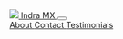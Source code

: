 <nav class="navbar navbar-expand-sm navbar-light fixed-top bg-light">
  <a class="navbar-brand" href="#">
    <img src="{{site.baseurl}}/assets/img/logo-homelife.gif">
    Indra MX
  </a>
  <button class="navbar-toggler" type="button" data-toggle="collapse" data-target="#navbarNavAltMarkup" aria-controls="navbarNavAltMarkup" aria-expanded="false" aria-label="Toggle navigation">
   <span class="navbar-toggler-icon"></span>
  </button>
  <div class="collapse navbar-collapse" id="navbarNavAltMarkup">
    <div class="navbar-nav ml-auto text-center text-md-left">
      <a class="nav-item nav-link active" href="#about">
        About
        <!-- <span class="sr-only">(current)</span> -->
      </a>
      <a class="nav-item nav-link" href="#footer">
        Contact
      </a>
      <a class="nav-item nav-link" href="#testimonials">
        Testimonials
      </a>
    </div>
  </div>
</nav>